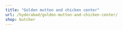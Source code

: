 ```yaml
---
title: "Golden mutton and chicken center"
url: /hyderabad/golden-mutton-and-chicken-center/
shop: butcher
---
```

